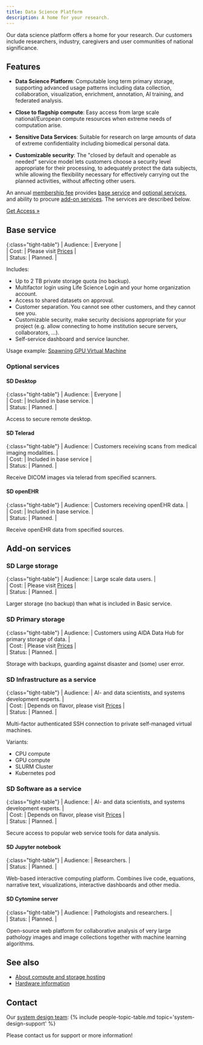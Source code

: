 ```yaml
---
title: Data Science Platform
description: A home for your research.
---
```

Our data science platform offers a home for your research. Our customers include researchers, industry, caregivers and user communities of national significance.

<!--FIXME maybe all these services should be broken out to separate pages? -->

## Features

* **Data Science Platform**: Computable long term primary storage, supporting advanced usage patterns including data collection, collaboration, visualization, enrichment, annotation, AI training, and federated analysis.

* **Close to flagship compute**: Easy access from large scale national/European compute resources when extreme needs of computation arise.  

* **Sensitive Data Services**: Suitable for research on large amounts of data of extreme confidentiality including biomedical personal data.

* **Customizable security**: The "closed by default and openable as needed" service model lets customers choose a security level appropriate for their processing, to adequately protect the data subjects, while allowing the flexibility necessary for effectively carrying out the planned activities, without affecting other users.

An annual [membership fee](../services#access) provides [base service](#base-service) and [optional services](#optional-services), and ability to procure [add-on services](#add-on-services). The services are described below.

<a class="button" href="../services#access">Get Access &raquo;</a>



## Base service

{:class="tight-table"}
| Audience: | Everyone             |  
| Cost:     | Please visit [Prices](../services#prices) |  
| Status:   | Planned.             |

Includes:
* Up to 2 TB private storage quota (no backup).
* Multifactor login using Life Science Login and your home organization account.
* Access to shared datasets on approval.
* Customer separation. You cannot see other customers, and they cannot see you.
* Customizable security, make security decisions appropriate for your project (e.g. allow connecting to home institution secure servers, collaborators, ...).
* Self-service dashboard and service launcher.

Usage example: [Spawning GPU Virtual Machine](examples/gpu-sd-iaas-jupyter)

### Optional services

#### SD Desktop

{:class="tight-table"}
| Audience: | Everyone                  |  
| Cost:     | Included in base service. |  
| Status:   | Planned.                  |

Access to secure remote desktop.

#### SD Telerad

{:class="tight-table"}
| Audience: | Customers receiving scans from medical imaging modalities. |  
| Cost:     | Included in base service |  
| Status:   | Planned.                 |

Receive DICOM images via telerad from specified scanners.

#### SD openEHR

{:class="tight-table"}
| Audience: | Customers receiving openEHR data. |  
| Cost:     | Included in base service. |  
| Status:   | Planned.                  |

Receive openEHR data from specified sources.

## Add-on services

### SD Large storage

{:class="tight-table"}
| Audience: | Large scale data users. |  
| Cost:     | Please visit [Prices](../services#prices)  |  
| Status:   | Planned.              |

Larger storage (no backup) than what is included in Basic service.

### SD Primary storage

{:class="tight-table"}
| Audience: | Customers using AIDA Data Hub for primary storage of data. |  
| Cost:     | Please visit [Prices](../services#prices)  |  
| Status:   | Planned.              |

Storage with backups, guarding against disaster and (some) user error.

### SD Infrastructure as a service

{:class="tight-table"}
| Audience: | AI- and data scientists, and systems development experts. |  
| Cost:     | Depends on flavor, please visit [Prices](../services#prices) |  
| Status:   | Planned.                                |

Multi-factor authenticated SSH connection to private self-managed virtual machines.

Variants:
* CPU compute
* GPU compute
* SLURM Cluster
* Kubernetes pod

### SD Software as a service

{:class="tight-table"}
| Audience: | AI- and data scientists, and systems development experts. |  
| Cost:     | Depends on flavor, please visit [Prices](../services#prices) |  
| Status:   | Planned.                                |

Secure access to popular web service tools for data analysis.

#### SD Jupyter notebook

{:class="tight-table"}
| Audience: | Researchers.          |  
| Status:   | Planned.              |

Web-based interactive computing platform. Combines live code, equations, narrative text, visualizations, interactive dashboards and other media.

#### SD Cytomine server

{:class="tight-table"}
| Audience: | Pathologists and researchers. |  
| Status:   | Planned.                      |

Open-source web platform for collaborative analysis of very large pathology images and image collections together with machine learning algorithms.

## See also
* [About compute and storage hosting](../about/hosting)
* [Hardware information](hardware)

## Contact
Our [system design team](../people#economy):
{% include people-topic-table.md topic='system-design-support' %}

Please contact us for support or more information!
